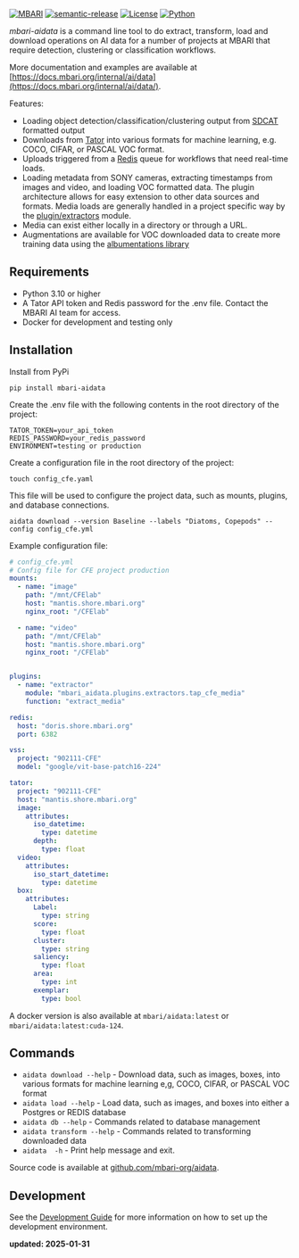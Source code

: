 [![MBARI](https://www.mbari.org/wp-content/uploads/2014/11/logo-mbari-3b.png)](http://www.mbari.org)
[![semantic-release](https://img.shields.io/badge/%20%20%F0%9F%93%A6%F0%9F%9A%80-semantic--release-e10079.svg)](https://github.com/semantic-release/semantic-release)
[![License](https://img.shields.io/badge/License-Apache_2.0-blue.svg)](https://opensource.org/licenses/Apache-2.0)
[![Python](https://img.shields.io/badge/language-Python-blue.svg)](https://www.python.org/downloads/)

*mbari-aidata* is a command line tool to do extract, transform, load and download operations
on AI data for a number of projects at MBARI that require detection, clustering or classification
workflows.

More documentation and examples are available at [https://docs.mbari.org/internal/ai/data](https://docs.mbari.org/internal/ai/data/).
 
Features:

* Loading object detection/classification/clustering output from [SDCAT](https://github.com/mbari-org/sdcat) formatted output
* Downloads from [Tator](https://www.tatorapp.com/) into various formats for machine learning, e.g. COCO, CIFAR, or PASCAL VOC format.
* Uploads triggered from a [Redis](https://redis.io) queue for workflows that need real-time loads. 
* Loading metadata from SONY cameras, extracting timestamps from images and video, and loading VOC formatted data.  The plugin
architecture allows for easy extension to other data sources and formats.  Media loads are generally handled in a
project specific way by the [plugin/extractors](https://github.com/mbari-org/aidata/tree/main/mbari_aidata/plugins/extractors)
module.
* Media can exist either locally in a directory or through a URL.
* Augmentations are available for VOC downloaded data to create more training data using the [albumentations library](https://albumentations.ai/)

## Requirements
- Python 3.10 or higher
- A Tator API token and Redis password for the .env file. Contact the MBARI AI team for access.
- Docker for development and testing only

## Installation 
Install from PyPi

```shell
pip install mbari-aidata
```
 
Create the .env file with the following contents in the root directory of the project:
```shell
TATOR_TOKEN=your_api_token
REDIS_PASSWORD=your_redis_password
ENVIRONMENT=testing or production
```

Create a configuration file in the root directory of the project:
```shell
touch config_cfe.yaml
```

This file will be used to configure the project data, such as mounts, plugins, and database connections.
```shell
aidata download --version Baseline --labels "Diatoms, Copepods" --config config_cfe.yml
```

Example configuration file:
```yaml
# config_cfe.yml
# Config file for CFE project production
mounts:
  - name: "image"
    path: "/mnt/CFElab"
    host: "mantis.shore.mbari.org"
    nginx_root: "/CFElab"

  - name: "video"
    path: "/mnt/CFElab"
    host: "mantis.shore.mbari.org"
    nginx_root: "/CFElab"


plugins:
  - name: "extractor"
    module: "mbari_aidata.plugins.extractors.tap_cfe_media"
    function: "extract_media"

redis:
  host: "doris.shore.mbari.org"
  port: 6382

vss:
  project: "902111-CFE"
  model: "google/vit-base-patch16-224"

tator:
  project: "902111-CFE"
  host: "mantis.shore.mbari.org"
  image:
    attributes:
      iso_datetime:
        type: datetime
      depth:
        type: float
  video:
    attributes:
      iso_start_datetime:
        type: datetime
  box:
    attributes:
      Label:
        type: string
      score:
        type: float
      cluster:
        type: string
      saliency:
        type: float
      area:
        type: int
      exemplar:
        type: bool
```

A docker version is also available at `mbari/aidata:latest` or `mbari/aidata:latest:cuda-124`.

## Commands

* `aidata download --help` -  Download data, such as images, boxes, into various formats for machine learning e,g, COCO, CIFAR, or PASCAL VOC format
* `aidata load --help` -  Load data, such as images, and boxes into either a Postgres or REDIS database
* `aidata db --help` -  Commands related to database management
* `aidata transform --help` - Commands related to transforming downloaded data
* `aidata  -h` - Print help message and exit.
 
Source code is available at [github.com/mbari-org/aidata](https://github.com/mbari-org/aidata/). 

## Development
See the [Development Guide](DEVELOPMENT.md) for more information on how to set up the development environment.

**updated: 2025-01-31**